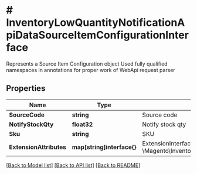 # # InventoryLowQuantityNotificationApiDataSourceItemConfigurationInterface
Represents a Source Item Configuration object Used fully qualified namespaces in annotations for proper work of WebApi request parser

## Properties 


Name | Type | Description | Notes
------------ | ------------- | ------------- | -------------
**SourceCode**| **string** | Source code  | [optional]
**NotifyStockQty**| **float32** | Notify stock qty  | [optional]
**Sku**| **string** | SKU  | [optional]
**ExtensionAttributes**| **map[string]interface{}** | ExtensionInterface class for @see \\Magento\\InventoryLowQuantityNotificationApi\\Api\\Data\\SourceItemConfigurationInterface  | [optional]


[[Back to Model list]](../../README.md#models) [[Back to API list]](../../README.md#endpoints) [[Back to README]](../../README.md)

